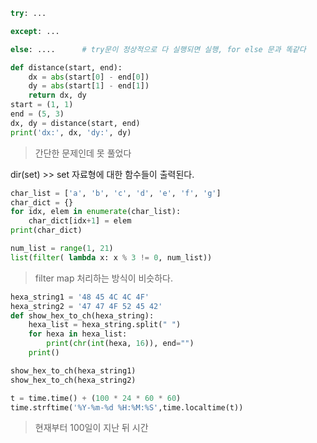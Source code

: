 ```python
try: ... 

except: ... 

else: ....		# try문이 정상적으로 다 실행되면 실행, for else 문과 똑같다
```

```python
def distance(start, end):
    dx = abs(start[0] - end[0])
    dy = abs(start[1] - end[1])
    return dx, dy
start = (1, 1)
end = (5, 3)
dx, dy = distance(start, end)
print('dx:', dx, 'dy:', dy)
```

> 간단한 문제인데 못 풀었다

dir(set) >> set 자료형에 대한 함수들이 출력된다.

```python
char_list = ['a', 'b', 'c', 'd', 'e', 'f', 'g']
char_dict = {}
for idx, elem in enumerate(char_list):
    char_dict[idx+1] = elem
print(char_dict)
```

```python
num_list = range(1, 21)
list(filter( lambda x: x % 3 != 0, num_list))
```

> filter map 처리하는 방식이 비슷하다.

```python
hexa_string1 = '48 45 4C 4C 4F'
hexa_string2 = '47 47 4F 52 45 42'
def show_hex_to_ch(hexa_string):
    hexa_list = hexa_string.split(" ")
    for hexa in hexa_list:
        print(chr(int(hexa, 16)), end="")
    print()

show_hex_to_ch(hexa_string1)
show_hex_to_ch(hexa_string2)
```

```python
t = time.time() + (100 * 24 * 60 * 60)
time.strftime('%Y-%m-%d %H:%M:%S',time.localtime(t))
```

> 현재부터 100일이 지난 뒤 시간